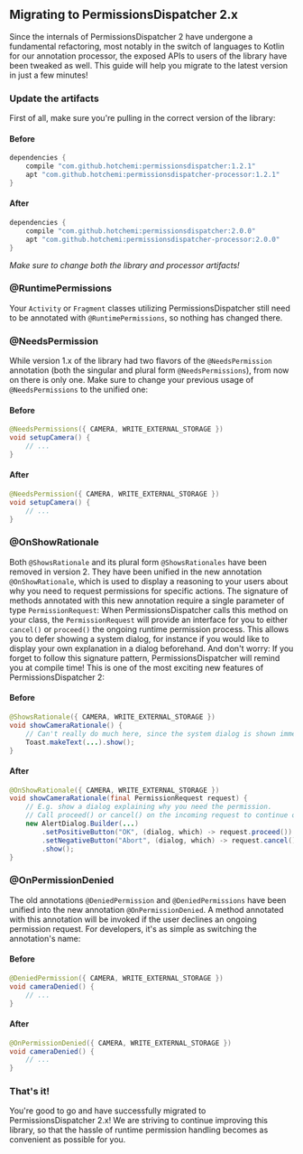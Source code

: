 ## Migrating to PermissionsDispatcher 2.x

Since the internals of PermissionsDispatcher 2 have undergone a fundamental refactoring, most notably in the switch of languages to Kotlin for our annotation processor, the exposed APIs to users of the library have been tweaked as well. This guide will help you migrate to the latest version in just a few minutes!

### Update the artifacts

First of all, make sure you're pulling in the correct version of the library:

#### Before
```groovy
dependencies {
    compile "com.github.hotchemi:permissionsdispatcher:1.2.1"
    apt "com.github.hotchemi:permissionsdispatcher-processor:1.2.1"
}
```

#### After
```groovy
dependencies {
    compile "com.github.hotchemi:permissionsdispatcher:2.0.0"
    apt "com.github.hotchemi:permissionsdispatcher-processor:2.0.0"
}
```

*Make sure to change both the library and processor artifacts!*

### @RuntimePermissions

Your `Activity` or `Fragment` classes utilizing PermissionsDispatcher still need to be annotated with `@RuntimePermissions`, so nothing has changed there.

### @NeedsPermission

While version 1.x of the library had two flavors of the `@NeedsPermission` annotation (both the singular and plural form `@NeedsPermissions`), from now on there is only one. Make sure to change your previous usage of `@NeedsPermissions` to the unified one:

#### Before
```java
@NeedsPermissions({ CAMERA, WRITE_EXTERNAL_STORAGE })
void setupCamera() {
	// ...
}
```

#### After
```java
@NeedsPermission({ CAMERA, WRITE_EXTERNAL_STORAGE })
void setupCamera() {
	// ...
}
```

### @OnShowRationale

Both `@ShowsRationale` and its plural form `@ShowsRationales` have been removed in version 2. They have been unified in the new annotation `@OnShowRationale`, which is used to display a reasoning to your users about why you need to request permissions for specific actions. The signature of methods annotated with this new annotation require a single parameter of type `PermissionRequest`: When PermissionsDispatcher calls this method on your class, the `PermissionRequest` will provide an interface for you to either `cancel()` or `proceed()` the ongoing runtime permission process. This allows you to defer showing a system dialog, for instance if you would like to display your own explanation in a dialog beforehand. And don't worry: If you forget to follow this signature pattern, PermissionsDispatcher will remind you at compile time! This is one of the most exciting new features of PermissionsDispatcher 2:

#### Before
```java
@ShowsRationale({ CAMERA, WRITE_EXTERNAL_STORAGE })
void showCameraRationale() {
	// Can't really do much here, since the system dialog is shown immediately afterwards...
	Toast.makeText(...).show();
}
```

#### After
```java
@OnShowRationale({ CAMERA, WRITE_EXTERNAL_STORAGE })
void showCameraRationale(final PermissionRequest request) {
	// E.g. show a dialog explaining why you need the permission.
	// Call proceed() or cancel() on the incoming request to continue or abort the current permissions process
	new AlertDialog.Builder(...)
		.setPositiveButton("OK", (dialog, which) -> request.proceed())
		.setNegativeButton("Abort", (dialog, which) -> request.cancel())
		.show();
}
```

### @OnPermissionDenied

The old annotations `@DeniedPermission` and `@DeniedPermissions` have been unified into the new annotation `@OnPermissionDenied`. A method annotated with this annotation will be invoked if the user declines an ongoing permission request. For developers, it's as simple as switching the annotation's name:

#### Before
```java
@DeniedPermission({ CAMERA, WRITE_EXTERNAL_STORAGE })
void cameraDenied() {
	// ...
}
```

#### After
```java
@OnPermissionDenied({ CAMERA, WRITE_EXTERNAL_STORAGE })
void cameraDenied() {
	// ...
}
```

### That's it!

You're good to go and have successfully migrated to PermissionsDispatcher 2.x! We are striving to continue improving this library, so that the hassle of runtime permission handling becomes as convenient as possible for you.